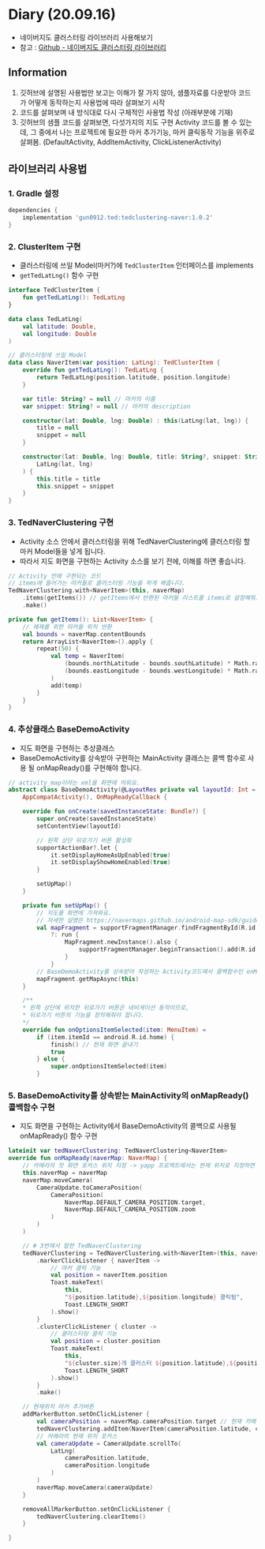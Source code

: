 # Diary (20.09.16)
* 네이버지도 클러스터링 라이브러리 사용해보기
* 참고 : [Github - 네이버지도 클러스터링 라이브러리](https://github.com/ParkSangGwon/TedNaverMapClustering)

## Information
1. 깃허브에 설명된 사용법만 보고는 이해가 잘 가지 않아, 샘플자료를 다운받아 코드가 어떻게 동작하는지 사용법에 따라 살펴보기 시작
2. 코드를 살펴보며 내 방식대로 다시 구체적인 사용법 작성 (아래부분에 기재)
3. 깃허브의 샘플 코드를 살펴보면, 다섯가지의 지도 구현 Activity 코드를 볼 수 있는데, 그 중에서 나는 프로젝트에 필요한 마커 추가기능, 마커 클릭동작 기능을 위주로 살펴봄. (DefaultActivity, AddItemActivity, ClickListenerActivity)


## 라이브러리 사용법
### 1. Gradle 설정
```gradle
dependencies {
    implementation 'gun0912.ted:tedclustering-naver:1.0.2'
}
```

### 2. ClusterItem 구현
* 클러스터링에 쓰일 Model(마커?)에 `TedClusterItem` 인터페이스를 implements
* `getTedLatLng()` 함수 구현

```kotlin
interface TedClusterItem {
    fun getTedLatLng(): TedLatLng
}
```

````kotlin
data class TedLatLng(
    val latitude: Double,
    val longitude: Double
)
````

````kotlin
// 클러스터링에 쓰일 Model
data class NaverItem(var position: LatLng): TedClusterItem {
    override fun getTedLatLng(): TedLatLng {
        return TedLatLng(position.latitude, position.longitude)
    }

    var title: String? = null // 마커의 이름
    var snippet: String? = null // 마커의 description

    constructor(lat: Double, lng: Double) : this(LatLng(lat, lng)) {
        title = null
        snippet = null
    }

    constructor(lat: Double, lng: Double, title: String?, snippet: String?) : this(
        LatLng(lat, lng)
    ) {
        this.title = title
        this.snippet = snippet
    }
}
````

### 3. TedNaverClustering 구현
* Activity 소스 안에서 클러스터링을 위해 TedNaverClustering에 클러스터링 할 마커 Model들을 넣게 됩니다.
* 따라서 지도 화면을 구현하는 Activity 소스를 보기 전에, 이해를 하면 좋습니다.
```kotlin
// Activity 안에 구현되는 코드
// items에 들어가는 마커들로 클러스터링 기능을 하게 해줍니다.
TedNaverClustering.with<NaverItem>(this, naverMap)
    .items(getItems()) // getItems에서 반환된 마커들 리스트를 items로 설정해줘요.
    .make()

private fun getItems(): List<NaverItem> {
    // 예제를 위한 마커들 위치 반환
    val bounds = naverMap.contentBounds
    return ArrayList<NaverItem>().apply {
        repeat(50) {
            val temp = NaverItem(
                (bounds.northLatitude - bounds.southLatitude) * Math.random() + bounds.southLatitude,
                (bounds.eastLongitude - bounds.westLongitude) * Math.random() + bounds.westLongitude
            )
            add(temp)
        }
    }
}
```

### 4. 추상클래스 BaseDemoActivity
* 지도 화면을 구현하는 추상클래스
* BaseDemoActivity를 상속받아 구현하는 MainActivity 클래스는 콜백 함수로 사용 될 onMapReady()를 구현해야 합니다.
```kotlin
// activity_map이라는 xml을 화면에 띄워요.
abstract class BaseDemoActivity(@LayoutRes private val layoutId: Int = R.layout.activity_map) :
    AppCompatActivity(), OnMapReadyCallback {

    override fun onCreate(savedInstanceState: Bundle?) {
        super.onCreate(savedInstanceState)
        setContentView(layoutId)

        // 왼쪽 상단 뒤로가기 버튼 활성화
        supportActionBar?.let {
            it.setDisplayHomeAsUpEnabled(true)
            it.setDisplayShowHomeEnabled(true)
        }

        setUpMap()
    }

    private fun setUpMap() {
        // 지도를 화면에 가져와요.
        // 자세한 설명은 https://navermaps.github.io/android-map-sdk/guide-ko/2-1.html를 확인해주세요.
        val mapFragment = supportFragmentManager.findFragmentById(R.id.map_fragment) as MapFragment?
            ?: run {
                MapFragment.newInstance().also {
                    supportFragmentManager.beginTransaction().add(R.id.map_fragment, it).commit()
                }
            }
        // BaseDemoActivity를 상속받아 작성하는 Activity코드에서 콜백함수인 onMapReady()를 구현하게 됩니다.
        mapFragment.getMapAsync(this)
    }

    /**
    * 왼쪽 상단에 위치한 뒤로가기 버튼은 네비게이션 동작이므로,
    * 뒤로가기 버튼의 기능을 정의해줘야 합니다.
    */
    override fun onOptionsItemSelected(item: MenuItem) =
        if (item.itemId == android.R.id.home) {
            finish() // 현재 화면 끝내기
            true
        } else {
            super.onOptionsItemSelected(item)
        }

```

### 5. BaseDemoActivity를 상속받는 MainActivity의 onMapReady() 콜백함수 구현
* 지도 화면을 구현하는 Activity에서 BaseDemoActivity의 콜백으로 사용될 onMapReady() 함수 구현
```kotlin
lateinit var tedNaverClustering: TedNaverClustering<NaverItem>
override fun onMapReady(naverMap: NaverMap) {
    // 카메라의 첫 화면 포커스 위치 지정 -> yapp 프로젝트에서는 현재 위치로 지정하면 될 듯
    this.naverMap = naverMap
    naverMap.moveCamera(
        CameraUpdate.toCameraPosition(
            CameraPosition(
                NaverMap.DEFAULT_CAMERA_POSITION.target,
                NaverMap.DEFAULT_CAMERA_POSITION.zoom
            )
        )
    )

    // # 3번에서 말한 TedNaverClustering
    tedNaverClustering = TedNaverClustering.with<NaverItem>(this, naverMap)
        .markerClickListener { naverItem ->
            // 마커 클릭 기능
            val position = naverItem.position
            Toast.makeText(
                this,
                "${position.latitude},${position.longitude} 클릭됨",
                Toast.LENGTH_SHORT
            ).show()
        }
        .clusterClickListener { cluster ->
            // 클러스터링 클릭 기능
            val position = cluster.position
            Toast.makeText(
                this,
                "${cluster.size}개 클러스터 ${position.latitude},${position.longitude} 클릭됨",
                Toast.LENGTH_SHORT
            ).show()
        }
        .make()

    // 현재위치 마커 추가버튼
    addMarkerButton.setOnClickListener {
        val cameraPosition = naverMap.cameraPosition.target // 현재 카메라 위치
        tedNaverClustering.addItem(NaverItem(cameraPosition.latitude, cameraPosition.longitude)) // 클러스터링 할 마커로 추가해요
        // 카메라의 현재 위치 포커스
        val cameraUpdate = CameraUpdate.scrollTo(
            LatLng(
                cameraPosition.latitude,
                cameraPosition.longitude
            )
        )
        naverMap.moveCamera(cameraUpdate)
    }

    removeAllMarkerButton.setOnClickListener {
        tedNaverClustering.clearItems()
    }

}
```
